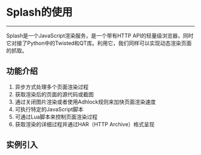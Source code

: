 # Splash的使用

---

Splash是一个JavaScript渲染服务，是一个带有HTTP API的轻量级浏览器，同时它对接了Python中的Twisted和QT库。利用它，我们同样可以实现动态渲染页面的抓取。

## 功能介绍

1. 异步方式处理多个页面渲染过程
2. 获取渲染后的页面的源代码或截图
3. 通过关闭图片渲染或者使用Adhlock规则来加快页面渲染速度
4. 可执行特定的JavaScript脚本
5. 可通过Lua脚本来控制页面渲染过程
6. 获取渲染的详细过程并通过HAR（HTTP Archive）格式呈现

## 实例引入

